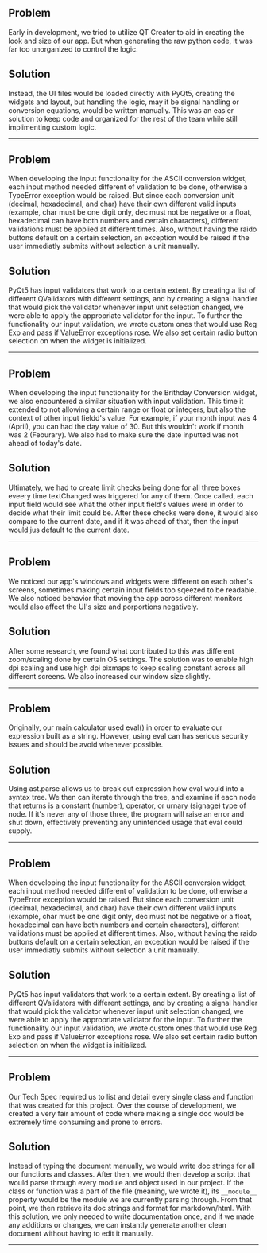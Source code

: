 ## Problem
Early in development, we tried to utilize QT Creater to aid in creating the look and size of our app. But when generating the raw python code, it was far too unorganized to control the logic.

## Solution
Instead, the UI files would be loaded directly with PyQt5, creating the widgets and layout, but handling the logic, may it be signal handling or conversion equations, would be written manually. This was an easier solution to keep code and organized for the rest of the team while still implimenting custom logic.

---

## Problem
When developing the input functionality for the ASCII conversion widget, each input method needed different of validation to be done, otherwise a TypeError exception would be raised. But since each conversion unit (decimal, hexadecimal, and char) have their own different valid inputs (example, char must be one digit only, dec must not be negative or a float, hexadecimal can have both numbers and certain characters), different validations must be applied at different times. Also, without having the raido buttons default on a certain selection, an exception would be raised if the user immediatly submits without selection a unit manually.

## Solution
PyQt5 has input validators that work to a certain extent. By creating a list of different QValidators with different settings, and by creating a signal handler that would pick the validator whenever input unit selection changed, we were able to apply the appropriate validator for the input. To further the functionality our input validation, we wrote custom ones that would use Reg Exp and pass if ValueError exceptions rose. We also set certain radio button selection on when the widget is initialized.

---

## Problem
When developing the input functionality for the Brithday Conversion widget, we also encountered a similar situation with input validation. This time it extended to not allowing a certain range or float or integers, but also the context of other input fieldd's value. For example, if your month input was 4 (April), you can had the day value of 30. But this wouldn't work if month was 2 (Feburary). We also had to make sure the date inputted was not ahead of today's date.

## Solution
Ultimately, we had to create limit checks being done for all three boxes eveery time textChanged was triggered for any of them. Once called, each input field would see what the other input field's values were in order to decide what their limit could be. After these checks were done, it would also compare to the current date, and if it was ahead of that, then the input would jus default to the current date.

---

## Problem
We noticed our app's windows and widgets were different on each other's screens, sometimes making certain input fields too sqeezed to be readable. We also noticed behavior that moving the app across different monitors would also affect the UI's size and porportions negatively.

## Solution
After some research, we found what contributed to this was different zoom/scaling done by certain OS settings. The solution was to enable high dpi scaling and use high dpi pixmaps to keep scaling constant across all different screens. We also increased our window size slightly.

---

## Problem
Originally, our main calculator used eval() in order to evaluate our expression built as a string. However, using eval can has serious security issues and should be avoid whenever possible.

## Solution
Using ast.parse allows us to break out expression how eval would into a syntax tree. We then can iterate through the tree, and examine if each node that returns is a constant (number), operator, or urnary (signage) type of node. If it's never any of those three, the program will raise an error and shut down, effectively preventing any unintended usage that eval could supply.

---

## Problem
When developing the input functionality for the ASCII conversion widget, each input method needed different of validation to be done, otherwise a TypeError exception would be raised. But since each conversion unit (decimal, hexadecimal, and char) have their own different valid inputs (example, char must be one digit only, dec must not be negative or a float, hexadecimal can have both numbers and certain characters), different validations must be applied at different times. Also, without having the raido buttons default on a certain selection, an exception would be raised if the user immediatly submits without selection a unit manually.

## Solution
PyQt5 has input validators that work to a certain extent. By creating a list of different QValidators with different settings, and by creating a signal handler that would pick the validator whenever input unit selection changed, we were able to apply the appropriate validator for the input. To further the functionality our input validation, we wrote custom ones that would use Reg Exp and pass if ValueError exceptions rose. We also set certain radio button selection on when the widget is initialized.

---

## Problem
Our Tech Spec required us to list and detail every single class and function that was created for this project. Over the course of development, we created a very fair amount of code where making a single doc would be extremely time consuming and prone to errors.

## Solution
Instead of typing the document manually, we would write doc strings for all our functions and classes. After then, we would then develop a script that would parse through every module and object used in our project. If the class or function was a part of the file (meaning, we wrote it), its `__module__` property would be the module we are currently parsing through. From that point, we then retrieve its doc strings and format for markdown/html. With this solution, we only needed to write documentation once, and if we made any additions or changes, we can instantly generate another clean document without having to edit it manually.

---
